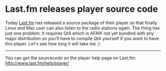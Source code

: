 # Last.fm releases player source code

Today <a href="http://last.fm">Last.fm</a> has released a source package of their player so that finally Linux and Mac user can also listen to the radio stations again. The thing has just one problem: It requires Qt4 which is AFAIK not yet bundled with any major distribution so you'll have to compile Qt4 yourself if you want to have this player. Let's see how long it will take me :)

-------------------------------



You can get the sourcecode on the player help page on Last.fm: <a href="http://www.last.fm/help/player/">http://www.last.fm/help/player/</a>
